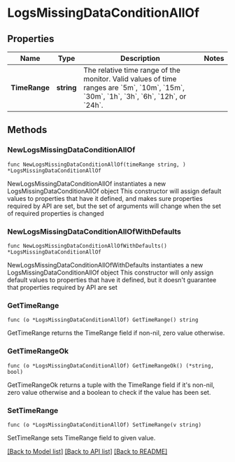 # LogsMissingDataConditionAllOf

## Properties

Name | Type | Description | Notes
------------ | ------------- | ------------- | -------------
**TimeRange** | **string** | The relative time range of the monitor. Valid values of time ranges are &#x60;5m&#x60;, &#x60;10m&#x60;, &#x60;15m&#x60;, &#x60;30m&#x60;, &#x60;1h&#x60;, &#x60;3h&#x60;, &#x60;6h&#x60;, &#x60;12h&#x60;, or &#x60;24h&#x60;. | 

## Methods

### NewLogsMissingDataConditionAllOf

`func NewLogsMissingDataConditionAllOf(timeRange string, ) *LogsMissingDataConditionAllOf`

NewLogsMissingDataConditionAllOf instantiates a new LogsMissingDataConditionAllOf object
This constructor will assign default values to properties that have it defined,
and makes sure properties required by API are set, but the set of arguments
will change when the set of required properties is changed

### NewLogsMissingDataConditionAllOfWithDefaults

`func NewLogsMissingDataConditionAllOfWithDefaults() *LogsMissingDataConditionAllOf`

NewLogsMissingDataConditionAllOfWithDefaults instantiates a new LogsMissingDataConditionAllOf object
This constructor will only assign default values to properties that have it defined,
but it doesn't guarantee that properties required by API are set

### GetTimeRange

`func (o *LogsMissingDataConditionAllOf) GetTimeRange() string`

GetTimeRange returns the TimeRange field if non-nil, zero value otherwise.

### GetTimeRangeOk

`func (o *LogsMissingDataConditionAllOf) GetTimeRangeOk() (*string, bool)`

GetTimeRangeOk returns a tuple with the TimeRange field if it's non-nil, zero value otherwise
and a boolean to check if the value has been set.

### SetTimeRange

`func (o *LogsMissingDataConditionAllOf) SetTimeRange(v string)`

SetTimeRange sets TimeRange field to given value.



[[Back to Model list]](../README.md#documentation-for-models) [[Back to API list]](../README.md#documentation-for-api-endpoints) [[Back to README]](../README.md)


